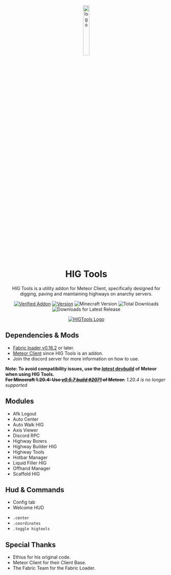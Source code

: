 <div align="center">
    <img src="/src/main/resources/assets/higtools/icon.png" alt="logo" width="20%"/>
    <h1>HIG Tools</h1>
    <p>
        HIG Tools is a utility addon for Meteor Client, specifically designed for
        <br>digging, paving and maintaining highways on anarchy servers.
    </p>
</div>

<div align="center">
    <a href="https://anticope.pages.dev/addons"><img src="https://img.shields.io/badge/Verified%20Addon-Yes-blueviolet" alt="Verified Addon"></a>
    <a href="https://github.com/RedCarlos26/higtools/releases"><img src="https://img.shields.io/badge/Version-v2.9.2-blueviolet" alt="Version"></a>
    <img src="https://img.shields.io/badge/MC%20Version-1.21.4-blueviolet" alt="Minecraft Version"> 
    <img src="https://img.shields.io/github/downloads/RedCarlos26/higtools/total?color=blueviolet&label=Total Downloads" alt="Total Downloads">
    <br>
    <img src="https://img.shields.io/github/downloads/RedCarlos26/higtools/latest/total?color=blueviolet&label=Downloads for Latest Release" alt="Downloads for Latest Release">
    <p>
    <a href="https://discord.gg/a4jkKGJNdJ"><img src="https://invidget.switchblade.xyz/a4jkKGJNdJ" alt="HIGTools Logo"></a>
    </p>
</div>

## Dependencies & Mods
- [Fabric loader v0.16.2](https://fabricmc.net/) or later.
- [Meteor Client](https://meteorclient.com/) since HIG Tools is an addon.
- Join the discord server for more information on how to use.

**Note: To avoid compatibility issues, use the *[latest devbuild](https://meteorclient.com/download?devBuild=latest)* of Meteor when using HIG Tools.**
<br>~~**For Minecraft 1.20.4: Use *[v0.5.7 build #2071](https://meteorclient.com/download?devBuild=2071)* of Meteor.**~~ *1.20.4 is no longer supported*

## Modules
- Afk Logout
- Auto Center
- Auto Walk HIG
- Axis Viewer
- Discord RPC
- Highway Borers
- Highway Builder HIG
- Highway Tools
- Hotbar Manager
- Liquid Filler HIG
- Offhand Manager
- Scaffold HIG

## Hud & Commands
- Config tab
- Welcome HUD
<p>

- `.center`
- `.coordinates`
- `.toggle higtools`

## Special Thanks
- Ethius for his original code.
- Meteor Client for their Client Base.
- The Fabric Team for the Fabric Loader.

